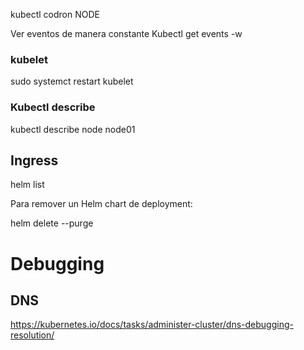 

kubectl codron NODE

Ver eventos de manera constante
Kubectl get events -w
### kubelet
sudo systemct restart kubelet

### Kubectl describe
kubectl describe node node01

## Ingress

helm list

Para remover un Helm chart de deployment:

helm delete <release-name>--purge

# Debugging

## DNS
https://kubernetes.io/docs/tasks/administer-cluster/dns-debugging-resolution/